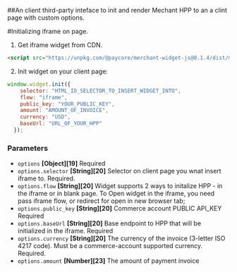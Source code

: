 
##An client third-party inteface to init and render Mechant HPP to an a clint page with custom options.



#Initializing iframe on page.

1) Get iframe widget from CDN.

```html
<script src="https://unpkg.com/@paycore/merchant-widget-js@0.1.4/dist/merchantWidget.umd.min.js"></script>
```

2) Init widget on your client page:
```javascript
window.widget.init({
    selector: "HTML_ID_SELECTOR_TO_INSERT_WIDGET_INTO",
    flow: "iframe",
    public_key: "YOUR_PUBLIC_KEY",
    amount: "AMOUNT_OF_INVOICE",
    currency: "USD",
    baseUrl: "URL_OF_YOUR_HPP"
  });
```

### Parameters
- `options` **[Object][19]** Required
- `options.selector` **[String][20]** Selector on client page you wnat insert iframe to. Required.
- `options.flow` **[String][20]** Widget supports 2 ways to initalize HPP - in the iframe or in blank page.
To Open widget in the iframe, you need pass iframe flow, or redirect for open in new browser tab;
- `options.public_key` **[String][20]** Commerce account PUBLIC API_KEY Required
- `options.baseUrl` **[String][20]** Base endpoint to HPP that will be initialized in the iframe. Required
- `options.currency` **[String][20]** The currency of the invoice (3-letter ISO 4217 code). Must be a commerce-account supported currency. Required.
- `options.amount` **[Number][23]**  The amount of payment invoice